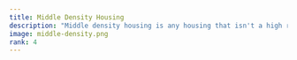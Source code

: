 ```yaml
---
title: Middle Density Housing
description: "Middle density housing is any housing that isn't a high rise appartment building or single family home on it's own lot. Most types of housing are middle density though looking around North America it might not feel that way. Middle density housing is often called \"missing middle housing\" but we don't call it that because here in Portland it isn't missing at all. Our city has a long and proud history of beautiful middle density housing."
image: middle-density.png
rank: 4
---
```

